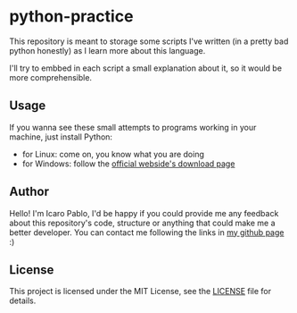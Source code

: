 # python-practice

This repository is meant to storage some scripts I've written (in a pretty bad python honestly) as I learn more about this language.

I'll try to embbed in each script a small explanation about it, so it would be more comprehensible.

## Usage

If you wanna see these small attempts to programs working in your machine, just install Python:
- for Linux: come on, you know what you are doing
- for Windows: follow the [official webside's download page](https://www.python.org/downloads/windows/)

## Author

Hello! I'm Icaro Pablo, I'd be happy if you could provide me any feedback about this repository's code, structure or anything that could make me a better developer. You can contact me following the links in [my github page](https://www.github.com/IcaroPablo) :)

## License

This project is licensed under the MIT License, see the [LICENSE](/LICENSE) file for details.
